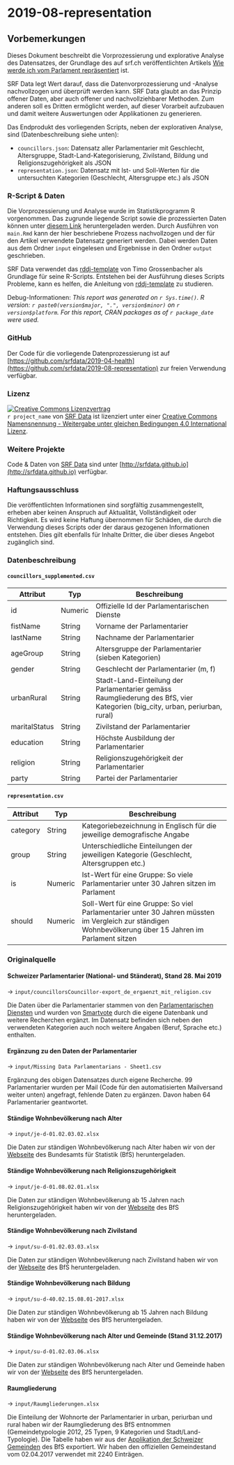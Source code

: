 # 2019-08-representation

## Vorbemerkungen

Dieses Dokument beschreibt die Vorprozessierung und explorative Analyse des Datensatzes, der Grundlage des auf srf.ch veröffentlichten Artikels [Wie werde ich vom Parlament repräsentiert](http://www.srf.ch/data) ist.

SRF Data legt Wert darauf, dass die Datenvorprozessierung und -Analyse nachvollzogen und überprüft werden kann. SRF Data glaubt an das Prinzip offener Daten, aber auch offener und nachvollziehbarer Methoden. Zum anderen soll es Dritten ermöglicht werden, auf dieser Vorarbeit aufzubauen und damit weitere Auswertungen oder Applikationen zu generieren.

Das Endprodukt des vorliegenden Scripts, neben der explorativen Analyse, sind (Datenbeschreibung siehe unten):

* `councillors.json`: Datensatz aller Parlamentarier mit Geschlecht, Altersgruppe, Stadt-Land-Kategorisierung, Zivilstand, Bildung und Religionszugehörigkeit als JSON
* `representation.json`: Datensatz mit Ist- und Soll-Werten für die untersuchten Kategorien (Geschlecht, Altersgruppe etc.) als JSON


### R-Script & Daten

Die Vorprozessierung und Analyse wurde im Statistikprogramm R vorgenommen. Das zugrunde liegende Script sowie die prozessierten Daten können unter [diesem Link](https://srfdata.github.io/2019-08-representation/rscript.zip) heruntergeladen werden. Durch Ausführen von `main.Rmd` kann der hier beschriebene Prozess nachvollzogen und der für den Artikel verwendete Datensatz generiert werden. Dabei werden Daten aus dem Ordner `input` eingelesen und Ergebnisse in den Ordner `output` geschrieben. 

SRF Data verwendet das [rddj-template](https://github.com/grssnbchr/rddj-template) von Timo Grossenbacher als Grundlage für seine R-Scripts. Entstehen bei der Ausführung dieses Scripts Probleme, kann es helfen, die Anleitung von [rddj-template](https://github.com/grssnbchr/rddj-template) zu studieren.

Debug-Informationen: *This report was generated on `r Sys.time()`. R version: `r paste0(version$major, ".", version$minor)` on `r version$platform`. For this report, CRAN packages as of `r package_date` were used.*

### GitHub

Der Code für die vorliegende Datenprozessierung ist auf [https://github.com/srfdata/2019-04-health](https://github.com/srfdata/2019-08-representation) zur freien Verwendung verfügbar. 

### Lizenz

<a rel="license" href="http://creativecommons.org/licenses/by-sa/4.0/"><img alt="Creative Commons Lizenzvertrag" style="border-width:0" src="https://i.creativecommons.org/l/by-sa/4.0/88x31.png" /></a><br /><span xmlns:dct="http://purl.org/dc/terms/" href="http://purl.org/dc/dcmitype/Dataset" property="dct:title" rel="dct:type">`r project_name`</span> von <a xmlns:cc="http://creativecommons.org/ns#" href="https://github.com/srfdata/`r project_name`" property="cc:attributionName" rel="cc:attributionURL">SRF Data</a> ist lizenziert unter einer <a rel="license" href="http://creativecommons.org/licenses/by-sa/4.0/">Creative Commons Namensnennung - Weitergabe unter gleichen Bedingungen 4.0 International Lizenz</a>.

### Weitere Projekte

Code & Daten von [SRF Data](http://srf.ch/data) sind unter [http://srfdata.github.io](http://srfdata.github.io) verfügbar.

### Haftungsausschluss

Die veröffentlichten Informationen sind sorgfältig zusammengestellt, erheben aber keinen Anspruch auf Aktualität, Vollständigkeit oder Richtigkeit. Es wird keine Haftung übernommen für Schäden, die  durch die Verwendung dieses Scripts oder der daraus gezogenen Informationen entstehen. Dies gilt ebenfalls für Inhalte Dritter, die über dieses Angebot zugänglich sind.

### Datenbeschreibung 

#### `councillors_supplemented.csv`

| Attribut | Typ | Beschreibung |
|-------|------|-----------------------------------------------------------------------------|
| id | Numeric | Offizielle Id der Parlamentarischen Dienste |
| fistName | String | Vorname der Parlamentarier |
| lastName | String | Nachname der Parlamentarier |
| ageGroup | String | Altersgruppe der Parlamentarier (sieben Kategorien) |
| gender | String | Geschlecht der Parlamentarier (m, f) |
| urbanRural | String | Stadt-Land-Einteilung der Parlamentarier gemäss Raumgliederung des BfS, vier Kategorien (big_city, urban, periurban, rural) |
| maritalStatus | String | Zivilstand der Parlamentarier |
| education | String | Höchste Ausbildung der Parlamentarier |
| religion | String | Religionszugehörigkeit der Parlamentarier |
| party | String | Partei der Parlamentarier |


#### `representation.csv`

| Attribut | Typ | Beschreibung |
|-------|------|-----------------------------------------------------------------------------|
| category | String | Kategoriebezeichnung in Englisch für die jeweilige demografische Angabe |
| group | String | Unterschiedliche Einteilungen der jeweiligen Kategorie (Geschlecht, Altersgruppen etc.) |
| is | Numeric | Ist-Wert für eine Gruppe: So viele Parlamentarier unter 30 Jahren sitzen im Parlament |
| should | Numeric | Soll-Wert für eine Gruppe: So viel Parlamentarier unter 30 Jahren müssten im Vergleich zur ständigen Wohnbevölkerung über 15 Jahren im Parlament sitzen |


### Originalquelle

#### Schweizer Parlamentarier (National- und Ständerat), Stand 28. Mai 2019 

&rarr; `input/councillorsCouncillor-export_de_ergaenzt_mit_religion.csv`

Die Daten über die Parlamentarier stammen von den [Parlamentarischen Diensten](https://www.parlament.ch/de/%C3%BCber-das-parlament/parlamentsdienste) und wurden von [Smartvote](https://www.smartvote.ch/) durch die eigene Datenbank und weitere Recherchen ergänzt. Im Datensatz befinden sich neben den verwendeten Kategorien auch noch weitere Angaben (Beruf, Sprache etc.) enthalten.

#### Ergänzung zu den Daten der Parlamentarier

&rarr; `input/Missing Data Parlamentarians - Sheet1.csv`

Ergänzung des obigen Datensatzes durch eigene Recherche. 99 Parlamentarier wurden per Mail (Code für den automatisierten Mailversand weiter unten) angefragt, fehlende Daten zu ergänzen. Davon haben 64 Parlamentarier geantwortet.

#### Ständige Wohnbevölkerung nach Alter

&rarr; `input/je-d-01.02.03.02.xlsx`

Die Daten zur ständigen Wohnbevölkerung nach Alter haben wir von der [Webseite](https://www.bfs.admin.ch/bfs/de/home/statistiken/bevoelkerung/stand-entwicklung/alter-zivilstand-staatsangehoerigkeit.assetdetail.5866882.html) des Bundesamts für Statistik (BfS) heruntergeladen.

#### Ständige Wohnbevölkerung nach Religionszugehörigkeit

&rarr; `input/je-d-01.08.02.01.xlsx`

Die Daten zur ständigen Wohnbevölkerung ab 15 Jahren nach Religionszugehörigkeit haben wir von der [Webseite](https://www.bfs.admin.ch/bfs/de/home/statistiken/bevoelkerung/sprachen-religionen/religionen.assetdetail.7226715.html) des BfS heruntergeladen.

#### Ständige Wohnbevölkerung nach Zivilstand

&rarr; `input/su-d-01.02.03.03.xlsx`

Die Daten zur ständigen Wohnbevölkerung nach Zivilstand haben wir von der [Webseite](https://www.bfs.admin.ch/bfs/de/home/statistiken/kataloge-datenbanken/tabellen.assetdetail.5886132.html) des BfS heruntergeladen.

#### Ständige Wohnbevölkerung nach Bildung

&rarr; `input/su-d-40.02.15.08.01-2017.xlsx`

Die Daten zur ständigen Wohnbevölkerung ab 15 Jahren nach Bildung haben wir von der [Webseite](https://www.bfs.admin.ch/bfs/de/home/statistiken/kataloge-datenbanken/tabellen.assetdetail.7226522.html) des BfS heruntergeladen.

####  Ständige Wohnbevölkerung nach Alter und Gemeinde (Stand 31.12.2017)

&rarr; `input/su-d-01.02.03.06.xlsx`

Die Daten zur ständigen Wohnbevölkerung nach Alter und Gemeinde haben wir von der [Webseite](https://www.bfs.admin.ch/bfs/de/home/statistiken/kataloge-datenbanken/tabellen.assetdetail.5886142.html) des BfS heruntergeladen.

####  Raumgliederung

&rarr; `input/Raumgliederungen.xlsx`

Die Einteilung der Wohnorte der Parlamentarier in urban, periurban und rural haben wir der Raumgliederung des BfS entnommen (Gemeindetypologie 2012, 25 Typen, 9 Kategorien und Stadt/Land-Typologie). Die Tabelle haben wir aus der [Applikation der Schweizer Gemeinden](https://www.agvchapp.bfs.admin.ch/de/typologies/query) des BfS exportiert. Wir haben den offiziellen Gemeindestand vom 02.04.2017 verwendet mit 2240 Einträgen.